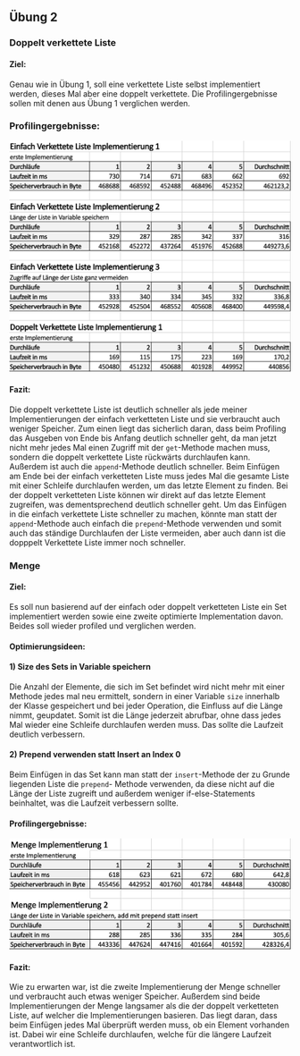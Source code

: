 ## Übung 2

### Doppelt verkettete Liste

#### Ziel:

Genau wie in Übung 1, soll eine verkettete Liste selbst implementiert werden, dieses Mal aber eine doppelt verkettete. Die Profilingergebnisse sollen mit denen aus Übung 1 verglichen werden.

### Profilingergebnisse:

![Profilingergebnisse](Profilingergebnisse2.png) 


#### Fazit:

Die doppelt verkettete Liste ist deutlich schneller als jede meiner Implementierungen der einfach verketteten Liste und sie verbraucht auch weniger Speicher. 
Zum einen liegt das sicherlich daran, dass beim Profiling das Ausgeben von Ende bis Anfang deutlich schneller geht, da man jetzt nicht mehr jedes Mal einen Zugriff mit der `get`-Methode machen muss, sondern die doppelt verkettete Liste rückwärts durchlaufen kann. 
Außerdem ist auch die `append`-Methode deutlich schneller. Beim Einfügen am Ende bei der einfach verketteten Liste muss jedes Mal die gesamte Liste mit einer Schleife durchlaufen werden, um das letzte Element zu finden. Bei der doppelt verketteten Liste können wir direkt auf das letzte Element zugreifen, was dementsprechend deutlich schneller geht. 
Um das Einfügen in die einfach verkettete Liste schneller zu machen, könnte man statt der `append`-Methode auch einfach die `prepend`-Methode verwenden und somit auch das ständige Durchlaufen der Liste vermeiden, aber auch dann ist die dopppelt Verkettete Liste immer noch schneller.

### Menge

#### Ziel:

Es soll nun basierend auf der einfach oder doppelt verketteten Liste ein Set implementiert werden sowie eine zweite optimierte Implementation davon. Beides soll wieder profiled und verglichen werden.

#### Optimierungsideen:

#### 1) Size des Sets in Variable speichern

Die Anzahl der Elemente, die sich im Set befindet wird nicht mehr mit einer Methode jedes mal neu ermittelt,
sondern in einer Variable `size` innerhalb der Klasse gespeichert und bei jeder Operation,
die Einfluss auf die Länge nimmt, geupdatet. Somit ist die Länge jederzeit abrufbar, ohne dass
jedes Mal wieder eine Schleife durchlaufen werden muss. Das sollte die Laufzeit deutlich
verbessern. 

#### 2) Prepend verwenden statt Insert an Index 0

Beim Einfügen in das Set kann man statt der `insert`-Methode der zu Grunde liegenden Liste die `prepend`- Methode verwenden, 
da diese nicht auf die Länge der Liste zugreift und außerdem weniger if-else-Statements beinhaltet, was die Laufzeit verbessern sollte.

#### Profilingergebnisse:

![Profilingergebnisse](Profilingergebnisse3.png) 

#### Fazit:

Wie zu erwarten war, ist die zweite Implementierung der Menge schneller und verbraucht auch etwas weniger Speicher.
Außerdem sind beide Implementierungen der Menge langsamer als die der doppelt verketteten Liste, auf welcher die Implementierungen
basieren. Das liegt daran, dass beim Einfügen jedes Mal überprüft werden muss, ob ein Element vorhanden ist. Dabei wir eine
Schleife durchlaufen, welche für die längere Laufzeit verantwortlich ist.